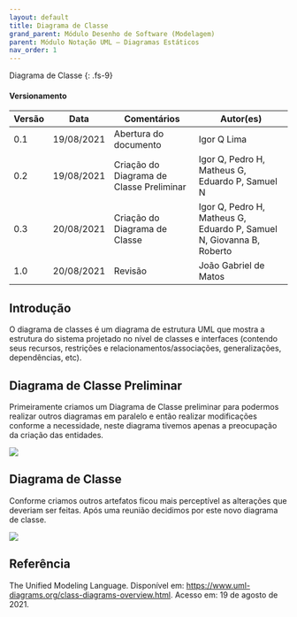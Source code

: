 ```yaml
---
layout: default
title: Diagrama de Classe
grand_parent: Módulo Desenho de Software (Modelagem)
parent: Módulo Notação UML – Diagramas Estáticos
nav_order: 1
---
```


Diagrama de Classe
{: .fs-9}

#### Versionamento

| Versão | Data       | Comentários                              | Autor(es)                                       |
| ------ | ---------- | ---------------------------------------- | ----------------------------------------------- |
| 0.1    | 19/08/2021 | Abertura do documento                    | Igor Q Lima                                     |
| 0.2    | 19/08/2021 | Criação do Diagrama de Classe Preliminar | Igor Q, Pedro H, Matheus G, Eduardo P, Samuel N |
| 0.3    | 20/08/2021 | Criação do Diagrama de Classe | Igor Q, Pedro H, Matheus G, Eduardo P, Samuel N, Giovanna B, Roberto |
| 1.0    | 20/08/2021 | Revisão | João Gabriel de Matos |



## Introdução

O diagrama de classes é um diagrama de estrutura UML que mostra a estrutura do sistema projetado no nível de classes e interfaces (contendo seus recursos, restrições e relacionamentos/associações, generalizações, dependências, etc).

## Diagrama de Classe Preliminar

Primeiramente criamos um Diagrama de Classe preliminar para podermos realizar outros diagramas em paralelo e então realizar modificações conforme a necessidade, neste diagrama tivemos apenas a preocupação da criação das entidades.

<a href="{{ site.baseurl }}/assets/images/diagramaDeClassePreliminar.svg" data-toggle="lightbox">
    <img src="{{ site.baseurl }}/assets/images/diagramaDeClassePreliminar.svg">
</a>

## Diagrama de Classe

Conforme criamos outros artefatos ficou mais perceptível as alterações que deveriam ser feitas. Após uma reunião decidimos por este novo diagrama de classe.

<a href="{{ site.baseurl }}/assets/images/diagramaDeClasseV1.svg" data-toggle="lightbox">
    <img src="{{ site.baseurl }}/assets/images/diagramaDeClasseV1.svg">
</a>

## Referência

The Unified Modeling Language. Disponível em: <https://www.uml-diagrams.org/class-diagrams-overview.html>. Acesso em: 19 de agosto de 2021.
